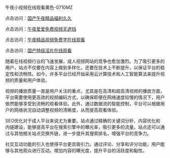 午夜小视频在线观看黄色-0710MZ

点击访问：<a href="https://heiliaoxwd5i8.pages.dev">国产午夜精品福利久久</a>

点击访问：<a href="https://heiliaoxqkkct.pages.dev">午夜爱爱免费视频无遮挡</a>

点击访问：<a href="https://heiliaowzu4ur.pages.dev">午夜精品视频免费字在线观看</a>

点击访问：<a href="https://heiliaowt0d7p.pages.dev">国产特级淫片在线观看</a>

随着在线视频行业的飞速发展，成人视频网站的竞争也愈加激烈。为了吸引更多的用户，站点不仅要在内容上做到多样化，还要在技术上不断提升，以保证平台的稳定性和流畅性。如今，许多平台已经开始采用云计算技术和人工智能算法来提升视频的质量和用户体验。

视频的播放质量一直是用户关注的重点，尤其是在高清和超高清视频的播放方面，平台需要使用更高效的视频编码方式，以确保即便在网络速度较慢的情况下，用户依然能够享受到流畅的观看体验。此外，通过数据流的智能控制，平台可以根据用户的网络状况自动调整视频的清晰度，从而提高观看体验。

SEO优化对于成人平台来说尤为重要。站点通过精确的关键词分析、内容优化和内链建设，能够提高平台在搜索引擎中的曝光率，吸引更多的流量。站点还可以通过与其他相关站点交换外链，进一步提升其搜索排名，增强平台的竞争力。

社交互动功能的引入也使得平台更具吸引力。通过评论、分享和评分功能，用户能够与其他观众进行互动，增加内容的曝光度，提升平台的活跃度和黏性。

<span style="display:none;">[Canonical link]( https://github.com/bob20250710/ribenx4213 ）</span>
